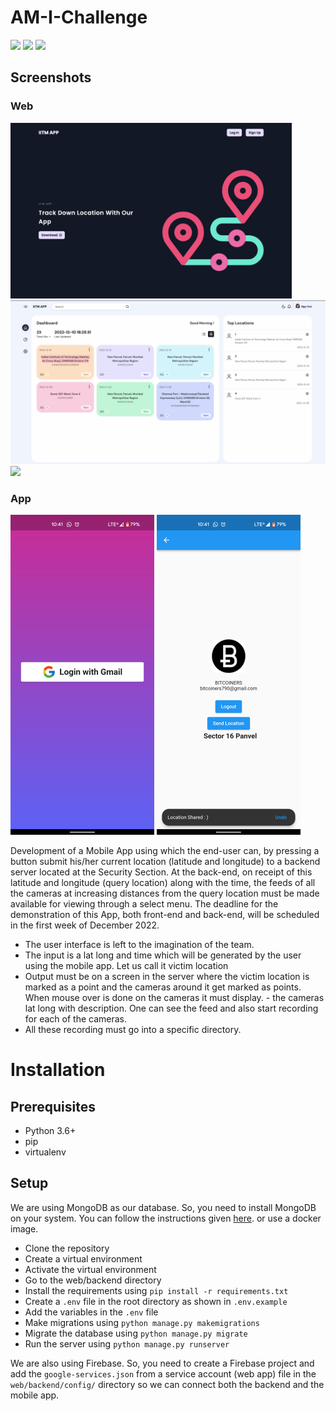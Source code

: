 # AM-I-Challenge
<img src="https://img.shields.io/static/v1?label=Flutter&message=Done&color=PURPLE"/> <img src="https://img.shields.io/static/v1?label=Django&message=Done&color=PURPLE"/> <img src="https://img.shields.io/static/v1?label=Firebase&message=Done&color=PURPLE"/>

## Screenshots

### Web
<p float="left">
  <img src="https://github.com/gamingflexer/AM-I-Challenge/blob/main/images/web_home.png?raw=true" width="450" /> 
  <img src="https://github.com/gamingflexer/AM-I-Challenge/blob/main/images/web_dashboard.png?raw=true" width="540" />
  <img src="https://github.com/gamingflexer/AM-I-Challenge/blob/main/images/web_map.png?raw=true" width="450" /> 
</p>

### App
<p float="left">
  <img src="https://github.com/gamingflexer/AM-I-Challenge/blob/main/images/login.png?raw=true" width="230" />
  <img src="https://github.com/gamingflexer/AM-I-Challenge/blob/main/images/home.png?raw=true" width="230" /> 
</p>

Development of a Mobile App using which the end-user can, by pressing a button submit his/her current location (latitude and longitude) to a backend server located at the Security Section.  At the back-end, on receipt of this latitude and longitude (query location) along with the time, the feeds of all the cameras at increasing distances from the query location must be made available for viewing through a select menu.  The deadline for the demonstration of this App, both front-end and back-end, will be scheduled in the first week of December 2022. 

- ​The user interface is left to the imagination of the team.
- The input is a lat long and time which will be generated by the user using the mobile app. Let us call it victim location
- Output must be on a screen in the server where the victim location is marked as a point and the cameras around it get marked as points. When mouse over is done on the cameras it must display. - the cameras lat long with description. One can see the feed and also start recording for each of the cameras.
- All these recording must go into a specific directory.

# Installation

## Prerequisites

- Python 3.6+
- pip
- virtualenv

## Setup

We are using MongoDB as our database. So, you need to install MongoDB on your system. You can follow the instructions given [here](https://docs.mongodb.com/manual/installation/). or use a docker image.

- Clone the repository
- Create a virtual environment
- Activate the virtual environment
- Go to the web/backend directory
- Install the requirements using `pip install -r requirements.txt`
- Create a `.env` file in the root directory as shown in `.env.example`
- Add the variables in the `.env` file
- Make migrations using `python manage.py makemigrations`
- Migrate the database using `python manage.py migrate`
- Run the server using `python manage.py runserver`

We are also using Firebase. So, you need to create a Firebase project and add the `google-services.json` from a service account (web app) file in the `web/backend/config/` directory so we can connect both the backend and the mobile app.

